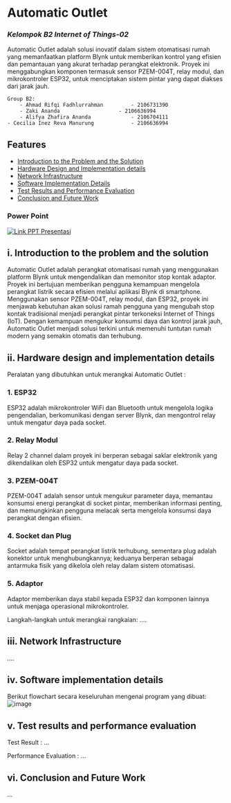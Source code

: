 #   Automatic Outlet
### _Kelompok B2 Internet of Things-02_

Automatic Outlet adalah solusi inovatif dalam sistem otomatisasi rumah yang memanfaatkan platform Blynk untuk memberikan kontrol yang efisien dan pemantauan yang akurat terhadap perangkat elektronik. Proyek ini menggabungkan komponen termasuk sensor PZEM-004T, relay modul, dan mikrokontroler ESP32, untuk menciptakan sistem pintar yang dapat diakses dari jarak jauh.

    Group B2:
        - Ahmad Rifqi Fadhlurrahman        	- 2106731390
        - Zaki Ananda		          	- 2106636994
        - Alifya Zhafira Ananda		      	- 2106704111	
	- Cecilia Inez Reva Manurung          	- 2106636994

## Features

-   [Introduction to the Problem and the Solution](#i-introduction-to-the-problem-and-the-solution)
-   [Hardware Design and Implementation details](#ii-hardware-design-and-implementation-details)
-   [Network Infrastructure](#iii-network-infrastructure)
-   [Software Implementation Details](#iv-software-implementation-details)
-   [Test Results and Performance Evaluation](#v-test-results-and-performance-evaluation)
-   [Conclusion and Future Work](#vi-conclusion-and-future-work)

### Power Point
[![Link PPT Presentasi](https://img.shields.io/badge/Canva-%2300C4CC.svg?&style=for-the-badge&logo=Canva&logoColor=white)](https://www.canva.com/design/DAF2fdNrTUE/voz4ZAmuR3Yed0McN810dA/edit?utm_content=DAF2fdNrTUE&utm_campaign=designshare&utm_medium=link2&utm_source=sharebutton)

## i. Introduction to the problem and the solution

Automatic Outlet adalah perangkat otomatisasi rumah yang menggunakan platform Blynk untuk mengendalikan dan memonitor stop kontak adaptor. Proyek ini bertujuan memberikan pengguna kemampuan mengelola perangkat listrik secara efisien melalui aplikasi Blynk di smartphone. Menggunakan sensor PZEM-004T, relay modul, dan ESP32, proyek ini menjawab kebutuhan akan solusi ramah pengguna yang mengubah stop kontak tradisional menjadi perangkat pintar terkoneksi Internet of Things (IoT). Dengan kemampuan mengukur konsumsi daya dan kontrol jarak jauh, Automatic Outlet menjadi solusi terkini untuk memenuhi tuntutan rumah modern yang semakin otomatis dan terhubung.

## ii. Hardware design and implementation details

Peralatan yang dibutuhkan untuk merangkai Automatic Outlet :

### 1. ESP32
ESP32 adalah mikrokontroler WiFi dan Bluetooth untuk mengelola logika pengendalian, berkomunikasi dengan server Blynk, dan mengontrol relay untuk mengatur daya pada socket.
### 2. Relay Modul
Relay 2 channel dalam proyek ini berperan sebagai saklar elektronik yang dikendalikan oleh ESP32 untuk mengatur daya pada socket.
### 3. PZEM-004T
PZEM-004T adalah sensor untuk mengukur parameter daya, memantau konsumsi energi perangkat di socket pintar, memberikan informasi penting, dan memungkinkan pengguna melacak serta mengelola konsumsi daya perangkat dengan efisien.
### 4. Socket dan Plug
Socket adalah tempat perangkat listrik terhubung, sementara plug adalah konektor untuk menghubungkannya; keduanya berperan sebagai antarmuka fisik yang dikelola oleh relay dalam sistem otomatisasi.
### 5. Adaptor
Adaptor memberikan daya stabil kepada ESP32 dan komponen lainnya untuk menjaga operasional mikrokontroler.

Langkah-langkah untuk merangkai rangkaian:
....

## iii. Network Infrastructure

.... 

## iv. Software implementation details

Berikut flowchart secara keseluruhan mengenai program yang dibuat:
![image](...)


## v. Test results and performance evaluation

Test Result :
...

Performance Evaluation :
...

## vi. Conclusion and Future Work

...
